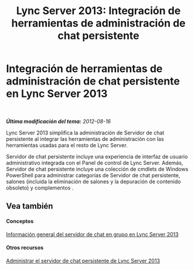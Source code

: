 ﻿---
title: "Lync Server 2013: Integración de herramientas de administración de chat persistente"
TOCTitle: Integración de herramientas de administración de chat persistente
ms:assetid: 5231aec7-5046-4052-800b-3b63806b9558
ms:mtpsurl: https://technet.microsoft.com/es-es/library/JJ688057(v=OCS.15)
ms:contentKeyID: 49889085
ms.date: 01/07/2017
mtps_version: v=OCS.15
ms.translationtype: HT
---

# Integración de herramientas de administración de chat persistente en Lync Server 2013

 

_**Última modificación del tema:** 2012-08-16_

Lync Server 2013 simplifica la administración de Servidor de chat persistente al integrar las herramientas de administración con las herramientas usadas para el resto de Lync Server.

Servidor de chat persistente incluye una experiencia de interfaz de usuario administrativo integrada con el Panel de control de Lync Server. Además, Servidor de chat persistente incluye una colección de cmdlets de Windows PowerShell para administrar categorías de Servidor de chat persistente, salones (incluida la eliminación de salones y la depuración de contenido obsoleto) y complementos .

## Vea también

#### Conceptos

[Información general del servidor de chat en grupo en Lync Server 2013](lync-server-2013-overview-of-persistent-chat-server.md)  

#### Otros recursos

[Administrar el servidor de chat persistente de Lync Server 2013](managing-lync-server-2013-persistent-chat-server.md)

